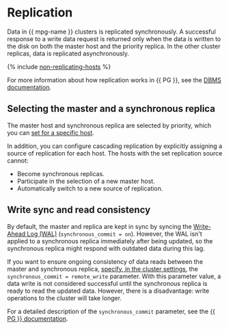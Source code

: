 # Replication

Data in {{ mpg-name }} clusters is replicated synchronously. A successful response to a write data request
is returned only when the data is written to the disk on both the master host and the priority replica. In the other cluster replicas, data is replicated asynchronously.

{% include [non-replicating-hosts](../../_includes/mdb/non-replicating-hosts.md) %}

For more information about how replication works in {{ PG }}, see the [DBMS documentation](https://www.postgresql.org/docs/current/static/warm-standby.html).

## Selecting the master and a synchronous replica

The master host and synchronous replica are selected by priority, which you can [set for a specific host](../operations/hosts.md#update).

In addition, you can configure cascading replication by explicitly assigning a source of replication for each host. The hosts with the set replication source cannot:

* Become synchronous replicas.
* Participate in the selection of a new master host.
* Automatically switch to a new source of replication.

## Write sync and read consistency

By default, the master and replica are kept in sync by syncing the [Write-Ahead Log (WAL)](https://www.postgresql.org/docs/current/wal-intro.html) (`synchronous_commit = on`). However, the WAL isn't applied to a synchronous replica immediately after being updated, so the synchronous replica might respond with outdated data during this lag.

If you want to ensure ongoing consistency of data reads between the master and synchronous replica, [specify, in the cluster settings](../operations/update.md#change-postgresql-config), the `synchronous_commit = remote_write` parameter. With this parameter value, a data write is not considered successful until the synchronous replica is ready to read the updated data. However, there is a disadvantage: write operations to the cluster will take longer.

For a detailed description of the `synchronous_commit` parameter, see the [{{ PG }} documentation]( (https://www.postgresql.org/docs/current/runtime-config-wal.html#GUC-SYNCHRONOUS-COMMIT)).


